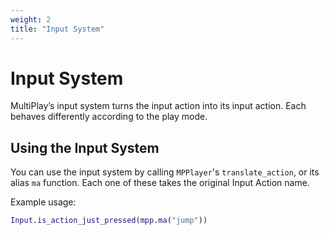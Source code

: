 ```yaml
---
weight: 2
title: "Input System"
---
```


# Input System

MultiPlay’s input system turns the input action into its input action. Each behaves differently according to the play mode.

## Using the Input System

You can use the input system by calling `MPPlayer`'s `translate_action`, or its alias `ma` function. Each one of these takes the original Input Action name.

Example usage:

```gd
Input.is_action_just_pressed(mpp.ma("jump"))
```